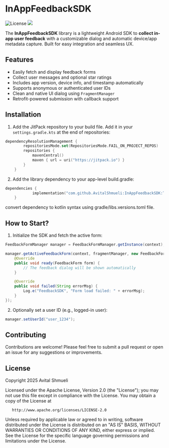  # InAppFeedbackSDK
![License](https://img.shields.io/badge/license-Apache%202.0-blue.svg)
[![](https://jitpack.io/v/AvitalShmueli/InAppFeedbackSDK.svg)](https://jitpack.io/#AvitalShmueli/InAppFeedbackSDK)

The **InAppFeedbackSDK** library is a lightweight Android SDK to **collect in-app user feedback** with a customizable dialog and automatic device/app metadata capture. Built for easy integration and seamless UX.


## Features

- Easily fetch and display feedback forms
- Collect user messages and optional star ratings
- Includes app version, device info, and timestamp automatically
- Supports anonymous or authenticated user IDs
- Clean and native UI dialog using `FragmentManager`
- Retrofit-powered submission with callback support


## Installation

1. Add the JitPack repository to your build file. Add it in your `settings.gradle.kts` at the end of repositories:
```kotlin
dependencyResolutionManagement {
		repositoriesMode.set(RepositoriesMode.FAIL_ON_PROJECT_REPOS)
		repositories {
			mavenCentral()
			maven { url = uri("https://jitpack.io") }
		}
	}
```

2. Add the library dependency to your app-level build.gradle:
```kotlin
dependencies {
	        implementation("com.github.AvitalShmueli:InAppFeedbackSDK:Tag")
	}
```
convert dependency to kotlin syntax using gradle/libs.versions.toml file.

## How to Start?
1. Initialize the SDK and fetch the active form:
```java
FeedbackFormManager manager = FeedbackFormManager.getInstance(context);

manager.getActiveFeedbackForm(context, fragmentManager, new FeedbackFormManager.FeedbackFormCallback<FeedbackForm>() {
    @Override
    public void ready(FeedbackForm form) {
        // The feedback dialog will be shown automatically
    }

    @Override
    public void failed(String errorMsg) {
        Log.e("FeedbackSDK", "Form load failed: " + errorMsg);
    }
});
```
2. Optionally set a user ID (e.g., logged-in user):
```java
manager.setUserId("user_1234");
```

## Contributing

Contributions are welcome! Please feel free to submit a pull request or open an issue for any suggestions or improvements.

## License

   Copyright 2025 Avital Shmueli

   Licensed under the Apache License, Version 2.0 (the "License");
   you may not use this file except in compliance with the License.
   You may obtain a copy of the License at

       http://www.apache.org/licenses/LICENSE-2.0

   Unless required by applicable law or agreed to in writing, software
   distributed under the License is distributed on an "AS IS" BASIS,
   WITHOUT WARRANTIES OR CONDITIONS OF ANY KIND, either express or implied.
   See the License for the specific language governing permissions and
   limitations under the License.
